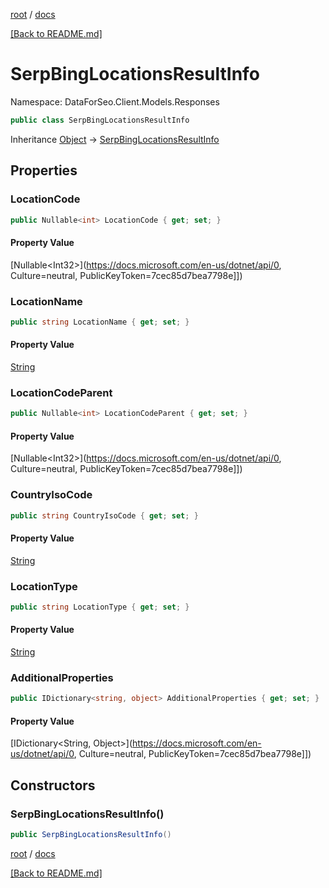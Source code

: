 [root](./../ "root") / [docs](./ "docs")

[[Back to README.md]](./../README.md "[Back to README.md]")

# SerpBingLocationsResultInfo

Namespace: DataForSeo.Client.Models.Responses

```csharp
public class SerpBingLocationsResultInfo
```

Inheritance [Object](https://docs.microsoft.com/en-us/dotnet/api/Object) → [SerpBingLocationsResultInfo](./SerpBingLocationsResultInfo.md)

## Properties

### **LocationCode**

```csharp
public Nullable<int> LocationCode { get; set; }
```

#### Property Value

[Nullable&lt;Int32&gt;](https://docs.microsoft.com/en-us/dotnet/api/0, Culture=neutral, PublicKeyToken=7cec85d7bea7798e]])<br>

### **LocationName**

```csharp
public string LocationName { get; set; }
```

#### Property Value

[String](https://docs.microsoft.com/en-us/dotnet/api/String)<br>

### **LocationCodeParent**

```csharp
public Nullable<int> LocationCodeParent { get; set; }
```

#### Property Value

[Nullable&lt;Int32&gt;](https://docs.microsoft.com/en-us/dotnet/api/0, Culture=neutral, PublicKeyToken=7cec85d7bea7798e]])<br>

### **CountryIsoCode**

```csharp
public string CountryIsoCode { get; set; }
```

#### Property Value

[String](https://docs.microsoft.com/en-us/dotnet/api/String)<br>

### **LocationType**

```csharp
public string LocationType { get; set; }
```

#### Property Value

[String](https://docs.microsoft.com/en-us/dotnet/api/String)<br>

### **AdditionalProperties**

```csharp
public IDictionary<string, object> AdditionalProperties { get; set; }
```

#### Property Value

[IDictionary&lt;String, Object&gt;](https://docs.microsoft.com/en-us/dotnet/api/0, Culture=neutral, PublicKeyToken=7cec85d7bea7798e]])<br>

## Constructors

### **SerpBingLocationsResultInfo()**

```csharp
public SerpBingLocationsResultInfo()
```

[root](./../ "root") / [docs](./ "docs")

[[Back to README.md]](./../README.md "[Back to README.md]")